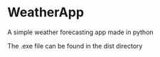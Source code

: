# WeatherApp

A simple weather forecasting app made in python

The .exe file can be found in the dist directory
